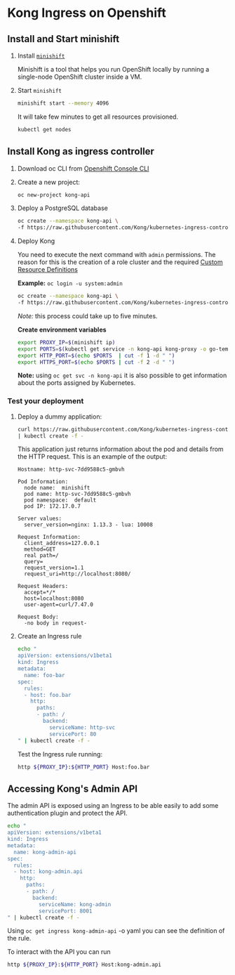 # Kong Ingress on Openshift

## Install and Start minishift

1. Install [`minishift`](0)

   Minishift is a tool that helps you run OpenShift locally by running a single-node OpenShift cluster inside a VM.

2. Start `minishift`

   ```bash
   minishift start --memory 4096
   ```

   It will take few minutes to get all resources provisioned.

   ```bash
   kubectl get nodes
   ```

## Install Kong as ingress controller

1. Download oc CLI from
   [Openshift Console CLI](https://console.starter-us-west-2.openshift.com/console/command-line)

2. Create a new project:

   ```bash
   oc new-project kong-api
   ```

3. Deploy a PostgreSQL database

   ```bash
   oc create --namespace kong-api \
   -f https://raw.githubusercontent.com/Kong/kubernetes-ingress-controller/master/deploy/single/postgres-openshift.yaml
   ```

4. Deploy Kong

   You need to execute the next command with `admin` permissions.
   The reason for this is the creation of a role cluster and the required [Custom Resource Definitions](1)

   **Example:** `oc login -u system:admin`

   ```bash
   oc create --namespace kong-api \
   -f https://raw.githubusercontent.com/Kong/kubernetes-ingress-controller/master/deploy/single/kong-resources-openshift.yaml
   ```

   *Note:* this process could take up to five minutes.

   **Create environment variables**

   ```bash
   export PROXY_IP=$(minishift ip)
   export PORTS=$(kubectl get service -n kong-api kong-proxy -o go-template='{{range .spec.ports}}{{.nodePort}} {{end}}')
   export HTTP_PORT=$(echo $PORTS  | cut -f 1 -d " ")
   export HTTPS_PORT=$(echo $PORTS | cut -f 2 -d " ")
   ```

   **Note:** using `oc get svc -n kong-api` it is also possible to get information about the ports assigned by Kubernetes.

### Test your deployment

1. Deploy a dummy application:

   ```bash
   curl https://raw.githubusercontent.com/Kong/kubernetes-ingress-controller/master/deploy/manifests/dummy-application-openshift.yaml \
   | kubectl create -f -
   ```

   This application just returns information about the pod and details from the HTTP request.
This is an example of the output:

   ```console
   Hostname: http-svc-7dd9588c5-gmbvh

   Pod Information:
     node name:  minishift
     pod name: http-svc-7dd9588c5-gmbvh
     pod namespace:  default
     pod IP: 172.17.0.7

   Server values:
     server_version=nginx: 1.13.3 - lua: 10008

   Request Information:
     client_address=127.0.0.1
     method=GET
     real path=/
     query=
     request_version=1.1
     request_uri=http://localhost:8080/

   Request Headers:
     accept=*/*
     host=localhost:8080
     user-agent=curl/7.47.0

   Request Body:
     -no body in request-
   ```

2. Create an Ingress rule

   ```bash
   echo "
   apiVersion: extensions/v1beta1
   kind: Ingress
   metadata:
     name: foo-bar
   spec:
     rules:
     - host: foo.bar
       http:
         paths:
         - path: /
           backend:
             serviceName: http-svc
             servicePort: 80
   " | kubectl create -f -
   ```

   Test the Ingress rule running:

   ```bash
   http ${PROXY_IP}:${HTTP_PORT} Host:foo.bar
   ```

## Accessing Kong's Admin API

The admin API is exposed using an Ingress to be
able easily to add some authentication plugin and protect the API.

```bash
echo "
apiVersion: extensions/v1beta1
kind: Ingress
metadata:
  name: kong-admin-api
spec:
  rules:
  - host: kong-admin.api
    http:
      paths:
      - path: /
        backend:
          serviceName: kong-admin
          servicePort: 8001
" | kubectl create -f -
```

Using `oc get ingress kong-admin-api` -o yaml you can see the definition of the rule.

To interact with the API you can run

```bash
http ${PROXY_IP}:${HTTP_PORT} Host:kong-admin.api
```

[0]: https://github.com/minishift/minishift
[1]: https://kubernetes.io/docs/tasks/access-kubernetes-api/extend-api-custom-resource-definitions/
